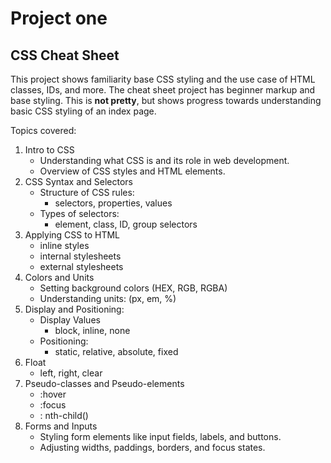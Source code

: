 # Project one 
## CSS Cheat Sheet
This project shows familiarity base CSS styling and the use case of HTML classes, IDs, and more. The cheat sheet project has beginner markup and base styling. This is **not pretty**, but shows progress towards understanding basic CSS styling of an index page.

Topics covered:
1. Intro to CSS
    - Understanding what CSS is and its role in web development.
    - Overview of CSS styles and HTML elements.
2. CSS Syntax and Selectors
    - Structure of CSS rules:
        - selectors, properties, values
    - Types of selectors:
        - element, class, ID, group selectors
3. Applying CSS to HTML
    - inline styles
    - internal stylesheets
    - external stylesheets
4. Colors and Units
    - Setting background colors (HEX, RGB, RGBA)
    - Understanding units: (px, em, %)
5. Display and Positioning:
    - Display Values
        - block, inline, none
    - Positioning:
        - static, relative, absolute, fixed 
6. Float
    - left, right, clear
7. Pseudo-classes and Pseudo-elements
    - :hover
    - :focus
    - : nth-child()
8. Forms and Inputs
    - Styling form elements like input fields, labels, and buttons.
    - Adjusting widths, paddings, borders, and focus states.

